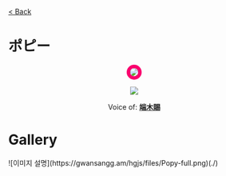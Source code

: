 [< Back](./?page=artist)

# ポピー

<p style="text-align:center;"><img src="https://gwansangg.am/hgjs/files/popy.png" style="max-width: 200px; border-radius: 50%; border: 7px solid #fa006e;"></p>
<p style="text-align:center;"><img src="https://gwansangg.am/hgjs/files/Popy-full.png"></p>

<p style="text-align: center;">Voice of: <b><a href="./?page=artist/duanmuci">端木賜</a></b></p>

# Gallery

<div class="gallery-container">
  ![이미지 설명](https://gwansangg.am/hgjs/files/Popy-full.png)(./)
  
</div>
